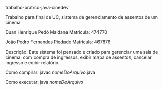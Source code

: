 trabalho-pratico-java-cinedev

Trabalho para final de UC, sistema de gerenciamento de assentos de um cinema


Duan Henrique Pedó Maidana
Matrícula: 474770


João Pedro Fernandes Piedade
Matrícula: 467876



Descrição: Este sistema foi pensado e criado para gerenciar uma sala de cinema, com compra de ingressos, exibir mapa de assentos, cancelar ingresso e exibir relatório.



Como compilar:
javac *nomeDoArquivo*.java

Como executar:
java *nomeDoArquivo*
